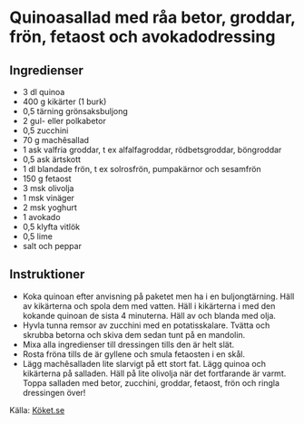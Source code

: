 # Quinoasallad med råa betor, groddar, frön, fetaost och avokadodressing

## Ingredienser

* 3 dl quinoa
* 400 g kikärter (1 burk)
* 0,5 tärning grönsaksbuljong
* 2  gul- eller polkabetor
* 0,5  zucchini
* 70 g machêsallad
* 1 ask valfria groddar, t ex alfalfagroddar, rödbetsgroddar, böngroddar
* 0,5 ask ärtskott
* 1 dl blandade frön, t ex solrosfrön, pumpakärnor och sesamfrön
* 150 g fetaost
* 3 msk olivolja
* 1 msk vinäger
* 2 msk yoghurt
* 1  avokado
* 0,5 klyfta vitlök
* 0,5  lime
* salt och peppar

## Instruktioner

* Koka quinoan efter anvisning på paketet men ha i en buljongtärning. Häll av kikärterna och spola dem med vatten. Häll i kikärterna i med den kokande quinoan de sista 4 minuterna. Häll av och blanda med olja.
* Hyvla tunna remsor av zucchini med en potatisskalare. Tvätta och skrubba betorna och skiva dem sedan tunt på en mandolin. 
* Mixa alla ingredienser till dressingen tills den är helt slät. 
* Rosta fröna tills de är gyllene och smula fetaosten i en skål.
* Lägg machêsalladen lite slarvigt på ett stort fat. Lägg quinoa och kikärterna på salladen. Häll på lite olivolja när det fortfarande är varmt. Toppa salladen med betor, zucchini, groddar, fetaost, frön och ringla dressingen över!

Källa: [Köket.se](https://www.koket.se/quinoasallad-med-raa-betor-groddar-fron-fetaost-och-avokadodressing)